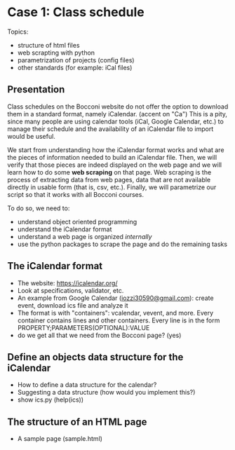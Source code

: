 # Case 1: Class schedule
Topics:
- structure of html files
- web scrapting with python
- parametrization of projects (config files)
- other standards (for example: iCal files)

## Presentation
Class schedules on the Bocconi website do not offer the option to download them in a standard format, 
namely iCalendar. (accent on "Ca")
This is a pity, since many people are using calendar tools (iCal, Google Calendar, etc.) to 
manage their schedule and the availability of an iCalendar file to import would be useful.

We start from understanding how the iCalendar format works and what are the pieces of information needed to build an iCalendar file. Then, we will verify that those pieces are indeed displayed on the web page and we will learn how to do some **web scraping** on that page. Web scraping is the process of extracting data from web pages, data that are not available directly in usable form (that is, csv, etc.). Finally, we will parametrize our script so that it works with all Bocconi courses.

To do so, we need to:
- understand object oriented programming
- understand the iCalendar format
- understand a web page is organized *internally*
- use the python packages to scrape the page and do the remaining tasks

## The iCalendar format
- The website: https://icalendar.org/
- Look at specifications, validator, etc.
- An example from Google Calendar (iozzi30590@gmail.com): create event, download ics file and analyze it
- The format is with "containers": vcalendar, vevent, and more. Every container contains lines and other containers. Every line is in the form PROPERTY;PARAMETERS(OPTIONAL):VALUE
- do we get all that we need from the Bocconi page? (yes)

## Define an objects data structure for the iCalendar
- How to define a data structure for the calendar?
- Suggesting a data structure (how would you implement this?)
- show ics.py (help(ics))

## The structure of an HTML page
- A sample page (sample.html)

